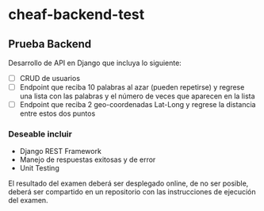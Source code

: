 # cheaf-backend-test

## Prueba Backend

Desarrollo de API en Django que incluya lo siguiente:

- [ ] CRUD de usuarios
- [ ] Endpoint que reciba 10 palabras al azar (pueden repetirse) y regrese una lista con las palabras y el número de veces que aparecen en la lista
- [ ] Endpoint que reciba 2 geo-coordenadas Lat-Long y regrese la distancia entre estos dos puntos

### Deseable incluir
- Django REST Framework
- Manejo de respuestas exitosas y de error
- Unit Testing

El resultado del examen deberá ser desplegado online, de no ser posible, deberá ser compartido en un repositorio con las instrucciones de ejecución del examen.